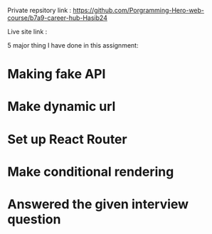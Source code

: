 

Private repsitory link : https://github.com/Porgramming-Hero-web-course/b7a9-career-hub-Hasib24

Live site link : 

5 major thing I have done in this assignment:
 # Making fake API
 # Make dynamic url
 # Set up React Router
 # Make conditional rendering
 # Answered the given interview question